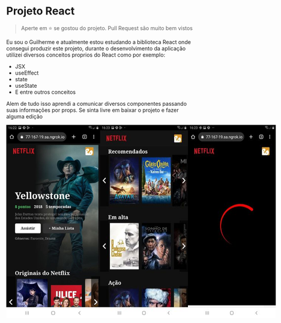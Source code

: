  # Projeto React

> Aperte em :star: se gostou do projeto. Pull Request são muito bem vistos

Eu sou o Guilherme e atualmente estou estudando a biblioteca React onde consegui produzir este projeto,
durante o desenvolvimento da aplicação utilizei diversos conceitos proprios do React como por exemplo:
  - JSX
  - useEffect
  - state
  - useState
  - E entre outros conceitos

Alem de tudo isso aprendi a comunicar diversos componentes passando suas informações por props. Se sinta livre em baixar o projeto e fazer alguma edição

<div style='display: flex;'>
    <img src='./1--netflix.jpg' width='250px'/>
    <img src='./2--netflix.jpg' width='250px'/>
    <img src='./3--netflix.jpg' width='250px'/>
</div>
